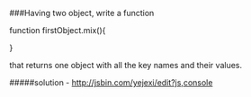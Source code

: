 ###Having two object, write a function 

function firstObject.mix(){
  
}

that returns one object with all the key names and their values.

#####solution - http://jsbin.com/yejexi/edit?js,console